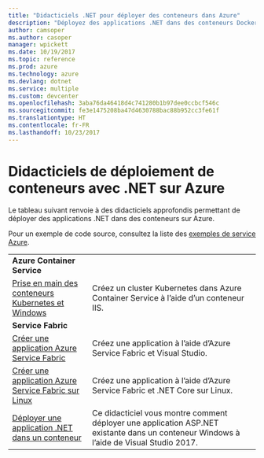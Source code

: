 ```yaml
---
title: "Didacticiels .NET pour déployer des conteneurs dans Azure"
description: "Déployez des applications .NET dans des conteneurs Docker dans Azure et mettez-les à l’échelle avec DC/OS, Mesos ou Kubernetes."
author: camsoper
ms.author: casoper
manager: wpickett
ms.date: 10/19/2017
ms.topic: reference
ms.prod: azure
ms.technology: azure
ms.devlang: dotnet
ms.service: multiple
ms.custom: devcenter
ms.openlocfilehash: 3aba76da46418d4c741280b1b97dee0ccbcf546c
ms.sourcegitcommit: fe3e1475208ba47d4630788bac88b952cc3fe61f
ms.translationtype: HT
ms.contentlocale: fr-FR
ms.lasthandoff: 10/23/2017
---
```

# <a name="container-deployment-tutorials-with-net-on-azure"></a>Didacticiels de déploiement de conteneurs avec .NET sur Azure

Le tableau suivant renvoie à des didacticiels approfondis permettant de déployer des applications .NET dans des conteneurs sur Azure.

Pour un exemple de code source, consultez la liste des [exemples de service Azure](https://azure.microsoft.com/resources/samples/?platform=dotnet).

| | |
|---|---|
| **Azure Container Service** ||
| [Prise en main des conteneurs Kubernetes et Windows][1] | Créez un cluster Kubernetes dans Azure Container Service à l’aide d’un conteneur IIS.
|**Service Fabric**| |
| [Créer une application Azure Service Fabric][2] | Créez une application à l’aide d’Azure Service Fabric et Visual Studio. | 
| [Créer une application Azure Service Fabric sur Linux][3] | Créez une application à l’aide d’Azure Service Fabric et .NET Core sur Linux. | 
| [Déployer une application .NET dans un conteneur][4] | Ce didacticiel vous montre comment déployer une application ASP.NET existante dans un conteneur Windows à l’aide de Visual Studio 2017.  |

[1]: /azure/container-service/container-service-kubernetes-windows-walkthrough
[2]: /azure/service-fabric/service-fabric-create-your-first-application-in-visual-studio
[3]: /azure/service-fabric/service-fabric-get-started-containers
[4]: /azure/service-fabric/service-fabric-host-app-in-a-container
